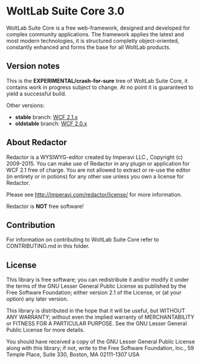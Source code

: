 WoltLab Suite Core 3.0
======================

WoltLab Suite Core is a free web-framework, designed and developed for complex community applications. The framework applies the latest and most modern technologies, it is structured completly object-oriented, constantly enhanced and forms the base for all WoltLab products.

Version notes
-------------

This is the **EXPERIMENTAL/crash-for-sure** tree of WoltLab Suite Core, it contains work in progress subject to change. At no point it is guaranteed to yield a successful build.

Other versions:
- **stable** branch: [WCF 2.1.x](https://github.com/WoltLab/WCF/tree/master)
- **oldstable** branch: [WCF 2.0.x](https://github.com/WoltLab/WCF/tree/2.0)

About Redactor
--------------

Redactor is a WYSIWYG-editor created by Imperavi LLC., Copyright (c) 2009-2015. You can make use of Redactor in any plugin or application for WCF 2.1 free of charge. You are not allowed to extract or re-use the editor (in entirety or in potions) for any other use unless you own a license for Redactor.

Please see http://imperavi.com/redactor/license/ for more information.

Redactor is **NOT** free software!

Contribution
------------

For information on contributing to WoltLab Suite Core refer to CONTRIBUTING.md in this folder.

License
-------

This library is free software; you can redistribute it and/or
modify it under the terms of the GNU Lesser General Public License
as published by the Free Software Foundation; either version 2.1
of the License, or (at your option) any later version.

This library is distributed in the hope that it will be useful,
but WITHOUT ANY WARRANTY; without even the implied warranty of
MERCHANTABILITY or FITNESS FOR A PARTICULAR PURPOSE. See the GNU
Lesser General Public License for more details.

You should have received a copy of the GNU Lesser General Public
License along with this library; if not, write to the Free Software
Foundation, Inc., 59 Temple Place, Suite 330, Boston, MA 02111-1307 USA
